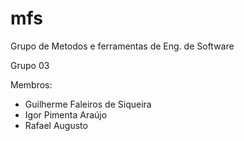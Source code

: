 # mfs
Grupo de Metodos e ferramentas de Eng. de Software

Grupo 03

Membros:
- Guilherme Faleiros de Siqueira
- Igor Pimenta Araújo
- Rafael Augusto

